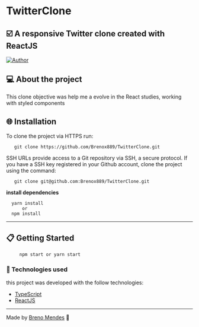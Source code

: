 # TwitterClone
:ballot_box_with_check: A responsive Twitter clone created with ReactJS 
---
[![Author](https://img.shields.io/badge/author-Breno%20Mendes-blue)](https://github.com/Brenox889)

## :computer: About the project

This clone objective was help me a evolve in the React studies, working with styled components 

## :globe_with_meridians: Installation 
   To clone the project via HTTPS run:
  
       git clone https://github.com/Brenox889/TwitterClone.git   
   
   SSH URLs provide access to a Git repository via SSH, a secure protocol. If you have a SSH key registered in your Github account, clone the project using the command:
  
       git clone git@github.com:Brenox889/TwitterClone.git
       
   **install dependencies**
   
      yarn install
          or
      npm install 
   ---
## :clipboard: Getting Started      
         npm start or yarn start

### :robot: Technologies used
  this project was developed with the follow technologies:
  - [TypeScript](https://www.typescriptlang.org/)
  - [ReactJS](https://pt-br.reactjs.org/)
  
  ---
  
  Made by [Breno Mendes](https://www.linkedin.com/in/breno-mendes) :bat:
